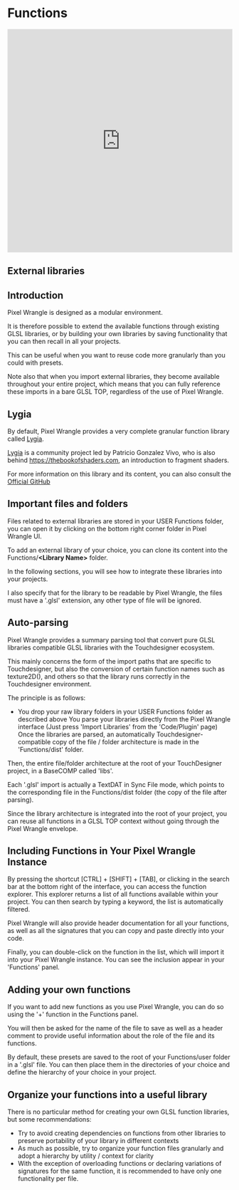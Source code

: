 # Functions

<iframe style="border: 1px solid rgba(0, 0, 0, 0.1);" width="100%" height="500px" src="https://www.figma.com/embed?embed_host=share&url=https%3A%2F%2Fwww.figma.com%2Fproto%2FDZoDzaIA6ZhcCWlU0Gr8RC%2FPixel-Wrangle-UI%3Fnode-id%3D294%253A787%26scaling%3Dscale-down%26page-id%3D153%253A40" allowfullscreen></iframe>

## **External libraries**

## Introduction

Pixel Wrangle is designed as a modular environment.

It is therefore possible to extend the available functions through existing GLSL libraries, or by building your own libraries by saving functionality that you can then recall in all your projects.

This can be useful when you want to reuse code more granularly than you could with presets.

Note also that when you import external libraries, they become available throughout your entire project, which means that you can fully reference these imports in a bare GLSL TOP, regardless of the use of Pixel Wrangle.

## Lygia

By default, Pixel Wrangle provides a very complete granular function library called [Lygia](https://lygia.xyz).

[Lygia](https://lygia.xyz) is a community project led by Patricio Gonzalez Vivo, who is also behind  <https://thebookofshaders.com>, an introduction to fragment shaders.

For more information on this library and its content, you can also consult the [Official GitHub](https://github.com/patriciogonzalezvivo/lygia)

## Important files and folders

Files related to external libraries are stored in your USER Functions folder, you can open it by clicking on the bottom right corner folder in Pixel Wrangle UI.

To add an external library of your choice, you can clone its content into the Functions/**\<Library Name>** folder.

In the following sections, you will see how to integrate these libraries into your projects.

I also specify that for the library to be readable by Pixel Wrangle, the files must have a '.glsl' extension, any other type of file will be ignored.

## Auto-parsing

Pixel Wrangle provides a summary parsing tool that convert pure GLSL libraries compatible GLSL libraries with the Touchdesigner ecosystem.

This mainly concerns the form of the import paths that are specific to Touchdesigner, but also the conversion of certain function names such as texture2D(), and others so that the library runs correctly in the Touchdesigner environment.

The principle is as follows:

- You drop your raw library folders in your USER Functions folder as described above
You parse your libraries directly from the Pixel Wrangle interface (Just press 'Import Libraries' from the 'Code/Plugin' page)
Once the libraries are parsed, an automatically Touchdesigner-compatible copy of the file / folder architecture is made in the 'Functions/dist' folder.

Then, the entire file/folder architecture at the root of your TouchDesigner project, in a BaseCOMP called 'libs'.

Each '.glsl' import is actually a TextDAT in Sync File mode, which points to the corresponding file in the Functions/dist folder (the copy of the file after parsing).

Since the library architecture is integrated into the root of your project, you can reuse all functions in a GLSL TOP context without going through the Pixel Wrangle envelope.

## Including Functions in Your Pixel Wrangle Instance

By pressing the shortcut [CTRL] + [SHIFT] + [TAB], or clicking in the search bar at the bottom right of the interface, you can access the function explorer.
This explorer returns a list of all functions available within your project.
You can then search by typing a keyword, the list is automatically filtered.

Pixel Wrangle will also provide header documentation for all your functions, as well as all the signatures that you can copy and paste directly into your code.

Finally, you can double-click on the function in the list, which will import it into your Pixel Wrangle instance. You can see the inclusion appear in your 'Functions' panel.

## Adding your own functions

If you want to add new functions as you use Pixel Wrangle, you can do so using the '+' function in the Functions panel.

You will then be asked for the name of the file to save as well as a header comment to provide useful information about the role of the file and its functions.

By default, these presets are saved to the root of your Functions/user folder in a '.glsl' file. You can then place them in the directories of your choice and define the hierarchy of your choice in your project.

## Organize your functions into a useful library

There is no particular method for creating your own GLSL function libraries, but some recommendations:

- Try to avoid creating dependencies on functions from other libraries to preserve portability of your library in different contexts
- As much as possible, try to organize your function files granularly and adopt a hierarchy by utility / context for clarity
- With the exception of overloading functions or declaring variations of signatures for the same function, it is recommended to have only one functionality per file.
